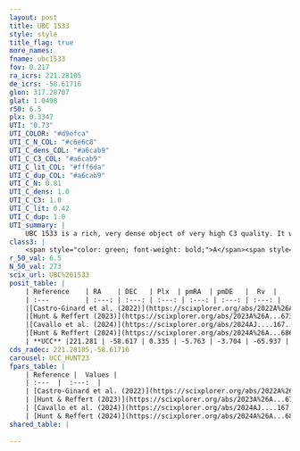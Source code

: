 ```yaml
---
layout: post
title: UBC 1533
style: style
title_flag: true
more_names: 
fname: ubc1533
fov: 0.217
ra_icrs: 221.28105
de_icrs: -58.61716
glon: 317.28707
glat: 1.0498
r50: 6.5
plx: 0.3347
UTI: "0.73"
UTI_COLOR: "#d9efca"
UTI_C_N_COL: "#c6e6c8"
UTI_C_dens_COL: "#a6cab9"
UTI_C_C3_COL: "#a6cab9"
UTI_C_lit_COL: "#fff6da"
UTI_C_dup_COL: "#a6cab9"
UTI_C_N: 0.81
UTI_C_dens: 1.0
UTI_C_C3: 1.0
UTI_C_lit: 0.42
UTI_C_dup: 1.0
UTI_summary: |
    UBC 1533 is a rich, very dense object of very high C3 quality. It was recently reported in the literature.
class3: |
    <span style="color: green; font-weight: bold;">A</span><span style="color: green; font-weight: bold;">A</span>
r_50_val: 6.5
N_50_val: 273
scix_url: UBC%201533
posit_table: |
    | Reference    | RA    | DEC   | Plx  | pmRA  | pmDE   |  Rv  |
    | :---         | :---: | :---: | :---: | :---: | :---: | :---: |
    |[Castro-Ginard et al. (2022)](https://scixplorer.org/abs/2022A%26A...661A.118C) | 221.31 | -58.61 | 0.33 | -5.75 | -3.71 | -- |
    |[Hunt & Reffert (2023)](https://scixplorer.org/abs/2023A%26A...673A.114H) | 221.291 | -58.619 | 0.333 | -5.77 | -3.687 | -52.795 |
    |[Cavallo et al. (2024)](https://scixplorer.org/abs/2024AJ....167...12C) | 221.282 | -58.621 | 0.334 | -- | -- | -- |
    |[Hunt & Reffert (2024)](https://scixplorer.org/abs/2024A%26A...686A..42H) | 221.291 | -58.619 | 0.333 | -5.77 | -3.687 | -52.795 |
    | **UCC** |221.281 | -58.617 | 0.335 | -5.763 | -3.704 | -65.937 | 
cds_radec: 221.28105,-58.61716
carousel: UCC_HUNT23
fpars_table: |
    | Reference |  Values |
    | :---  |  :---:  |
    | [Castro-Ginard et al. (2022)](https://scixplorer.org/abs/2022A%26A...661A.118C) | `AV=3.222, Dist=3275, logAge=8.551` |
    | [Hunt & Reffert (2023)](https://scixplorer.org/abs/2023A%26A...673A.114H) | `AV50=4.456, diffAV50=2.98, MOD50=12.133, logAge50=8.359` |
    | [Cavallo et al. (2024)](https://scixplorer.org/abs/2024AJ....167...12C) | `AV50=4.49, dMod50=12.22, logAge50=8.56, [Fe/H]50=0.0` |
    | [Hunt & Reffert (2024)](https://scixplorer.org/abs/2024A%26A...686A..42H) | `MassJ=3407.99` |
shared_table: |
    
---
```

